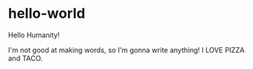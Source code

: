 # hello-world

Hello Humanity!

I'm not good at making words, so I'm gonna write anything!
I LOVE PIZZA and TACO.
